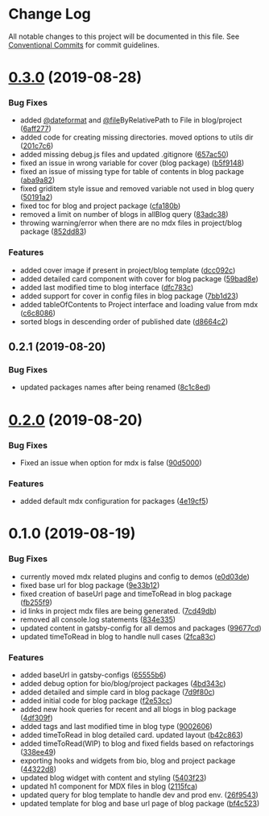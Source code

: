 # Change Log

All notable changes to this project will be documented in this file.
See [Conventional Commits](https://conventionalcommits.org) for commit guidelines.

# [0.3.0](https://github.com/sonapraneeth-a/gatsby-dev-themes/compare/@sonapraneeth/gatsby-theme-blog@0.2.1...@sonapraneeth/gatsby-theme-blog@0.3.0) (2019-08-28)

### Bug Fixes

- added [@dateformat](https://github.com/dateformat) and [@file](https://github.com/file)ByRelativePath to File in blog/project ([6aff277](https://github.com/sonapraneeth-a/gatsby-dev-themes/commit/6aff277))
- added code for creating missing directories. moved options to utils dir ([201c7c6](https://github.com/sonapraneeth-a/gatsby-dev-themes/commit/201c7c6))
- added missing debug.js files and updated .gitignore ([657ac50](https://github.com/sonapraneeth-a/gatsby-dev-themes/commit/657ac50))
- fixed an issue in wrong variable for cover (blog package) ([b5f9148](https://github.com/sonapraneeth-a/gatsby-dev-themes/commit/b5f9148))
- fixed an issue of missing type for table of contents in blog package ([aba9a82](https://github.com/sonapraneeth-a/gatsby-dev-themes/commit/aba9a82))
- fixed griditem style issue and removed variable not used in blog query ([50191a2](https://github.com/sonapraneeth-a/gatsby-dev-themes/commit/50191a2))
- fixed toc for blog and project package ([cfa180b](https://github.com/sonapraneeth-a/gatsby-dev-themes/commit/cfa180b))
- removed a limit on number of blogs in allBlog query ([83adc38](https://github.com/sonapraneeth-a/gatsby-dev-themes/commit/83adc38))
- throwing warning/error when there are no mdx files in project/blog package ([852dd83](https://github.com/sonapraneeth-a/gatsby-dev-themes/commit/852dd83))

### Features

- added cover image if present in project/blog template ([dcc092c](https://github.com/sonapraneeth-a/gatsby-dev-themes/commit/dcc092c))
- added detailed card component with cover for blog package ([59bad8e](https://github.com/sonapraneeth-a/gatsby-dev-themes/commit/59bad8e))
- added last modified time to blog interface ([dfc783c](https://github.com/sonapraneeth-a/gatsby-dev-themes/commit/dfc783c))
- added support for cover in config files in blog package ([7bb1d23](https://github.com/sonapraneeth-a/gatsby-dev-themes/commit/7bb1d23))
- added tableOfContents to Project interface and loading value from mdx ([c6c8086](https://github.com/sonapraneeth-a/gatsby-dev-themes/commit/c6c8086))
- sorted blogs in descending order of published date ([d8664c2](https://github.com/sonapraneeth-a/gatsby-dev-themes/commit/d8664c2))

## 0.2.1 (2019-08-20)

### Bug Fixes

- updated packages names after being renamed ([8c1c8ed](https://github.com/sonapraneeth-a/gatsby-dev-themes/commit/8c1c8ed))

# [0.2.0](https://github.com/sonapraneeth-a/gatsby-dev-themes/compare/@sonapraneeth/gatsby-theme-blog@0.1.0...@sonapraneeth/gatsby-theme-blog@0.2.0) (2019-08-20)

### Bug Fixes

- Fixed an issue when option for mdx is false ([90d5000](https://github.com/sonapraneeth-a/gatsby-dev-themes/commit/90d5000))

### Features

- added default mdx configuration for packages ([4e19cf5](https://github.com/sonapraneeth-a/gatsby-dev-themes/commit/4e19cf5))

# 0.1.0 (2019-08-19)

### Bug Fixes

- currently moved mdx related plugins and config to demos ([e0d03de](https://github.com/sonapraneeth-a/gatsby-dev-themes/commit/e0d03de))
- fixed base url for blog package ([9e33b12](https://github.com/sonapraneeth-a/gatsby-dev-themes/commit/9e33b12))
- fixed creation of baseUrl page and timeToRead in blog package ([fb255f9](https://github.com/sonapraneeth-a/gatsby-dev-themes/commit/fb255f9))
- id links in project mdx files are being generated. ([7cd49db](https://github.com/sonapraneeth-a/gatsby-dev-themes/commit/7cd49db))
- removed all console.log statements ([834e335](https://github.com/sonapraneeth-a/gatsby-dev-themes/commit/834e335))
- updated content in gatsby-config for all demos and packages ([99677cd](https://github.com/sonapraneeth-a/gatsby-dev-themes/commit/99677cd))
- updated timeToRead in blog to handle null cases ([2fca83c](https://github.com/sonapraneeth-a/gatsby-dev-themes/commit/2fca83c))

### Features

- added baseUrl in gatsby-configs ([65555b6](https://github.com/sonapraneeth-a/gatsby-dev-themes/commit/65555b6))
- added debug option for bio/blog/project packages ([4bd343c](https://github.com/sonapraneeth-a/gatsby-dev-themes/commit/4bd343c))
- added detailed and simple card in blog package ([7d9f80c](https://github.com/sonapraneeth-a/gatsby-dev-themes/commit/7d9f80c))
- added initial code for blog package ([f2e53cc](https://github.com/sonapraneeth-a/gatsby-dev-themes/commit/f2e53cc))
- added new hook queries for recent and all blogs in blog package ([4df309f](https://github.com/sonapraneeth-a/gatsby-dev-themes/commit/4df309f))
- added tags and last modified time in blog type ([9002606](https://github.com/sonapraneeth-a/gatsby-dev-themes/commit/9002606))
- added timeToRead in blog detailed card. updated layout ([b42c863](https://github.com/sonapraneeth-a/gatsby-dev-themes/commit/b42c863))
- added timeToRead(WIP) to blog and fixed fields based on refactorings ([338ee49](https://github.com/sonapraneeth-a/gatsby-dev-themes/commit/338ee49))
- exporting hooks and widgets from bio, blog and project package ([44322d8](https://github.com/sonapraneeth-a/gatsby-dev-themes/commit/44322d8))
- updated blog widget with content and styling ([5403f23](https://github.com/sonapraneeth-a/gatsby-dev-themes/commit/5403f23))
- updated h1 component for MDX files in blog ([2115fca](https://github.com/sonapraneeth-a/gatsby-dev-themes/commit/2115fca))
- updated query for blog template to handle dev and prod env. ([26f9543](https://github.com/sonapraneeth-a/gatsby-dev-themes/commit/26f9543))
- updated template for blog and base url page of blog package ([bf4c523](https://github.com/sonapraneeth-a/gatsby-dev-themes/commit/bf4c523))
